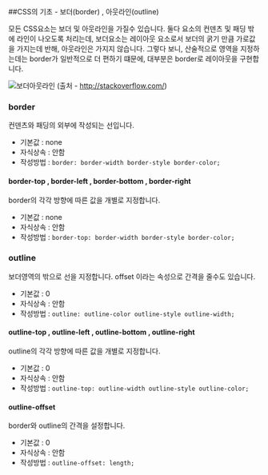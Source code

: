 ##CSS의 기초 - 보더(border) , 아웃라인(outline)

모든 CSS요소는 보더 및 아웃라인을 가질수 있습니다.
둘다 요소의 컨덴츠 및 패딩 밖에 라인이 나오도록 처리는데, 보더요소는 레이아웃 요소로서 보더의 굵기 만큼 가로값을 가지는데 반해,
아웃라인은 가지지 않습니다. 그렇다 보니, 산술적으로 영역을 지정하는데는 border가 일반적으로 더 편하기 떄문에, 대부분은 border로 레이아웃을 구현합니다.

![보더아웃라인](https://i.stack.imgur.com/89JK1.gif)
(출처 - http://stackoverflow.com/)

### border
컨덴츠와 패딩의 외부에 작성되는 선입니다.
- 기본값 : none
- 자식상속 : 안함
- 작성방법 : `border: border-width border-style border-color;`

#### border-top , border-left , border-bottom , border-right
border의 각각 방향에 따른 값을 개별로 지정합니다.
- 기본값 : none
- 자식상속 : 안함
- 작성방법 : `border-top: border-width border-style border-color;`


### outline
보더영역의 밖으로 선을 지정합니다. offset 이라는 속성으로 간격을 줄수도 있습니다.
- 기본값 : 0
- 자식상속 : 안함
- 작성방법 : `outline: outline-color outline-style outline-width;`

#### outline-top , outline-left , outline-bottom , outline-right
outline의 각각 방향에 따른 값을 개별로 지정합니다.
- 기본값 : 0
- 자식상속 : 안함
- 작성방법 : `outline-top: outline-width outline-style outline-color;`

#### outline-offset
border와 outline의 간격을 설정합니다.
- 기본값 : 0
- 자식상속 : 안함
- 작성방법 : `outline-offset: length;`